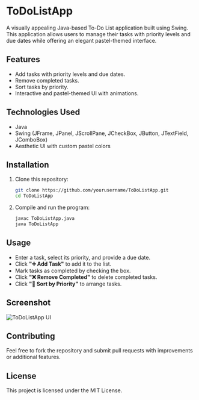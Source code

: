 # ToDoListApp

A visually appealing Java-based To-Do List application built using Swing. This application allows users to manage their tasks with priority levels and due dates while offering an elegant pastel-themed interface.

## Features
- Add tasks with priority levels and due dates.
- Remove completed tasks.
- Sort tasks by priority.
- Interactive and pastel-themed UI with animations.

## Technologies Used
- Java
- Swing (JFrame, JPanel, JScrollPane, JCheckBox, JButton, JTextField, JComboBox)
- Aesthetic UI with custom pastel colors

## Installation
1. Clone this repository:
   ```sh
   git clone https://github.com/yourusername/ToDoListApp.git
   cd ToDoListApp
   ```
2. Compile and run the program:
   ```sh
   javac ToDoListApp.java
   java ToDoListApp
   ```

## Usage
- Enter a task, select its priority, and provide a due date.
- Click **"➕ Add Task"** to add it to the list.
- Mark tasks as completed by checking the box.
- Click **"❌ Remove Completed"** to delete completed tasks.
- Click **"🔽 Sort by Priority"** to arrange tasks.

## Screenshot
![ToDoListApp UI](https://via.placeholder.com/500x300.png?text=ToDoListApp+UI)

## Contributing
Feel free to fork the repository and submit pull requests with improvements or additional features.

## License
This project is licensed under the MIT License.

